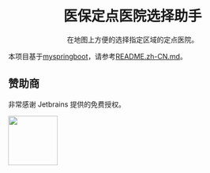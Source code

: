 <h1 align="center">医保定点医院选择助手</h1>

<div align="center">

在地图上方便的选择指定区域的定点医院。

</div>

本项目基于[myspringboot](https://github.com/hankaibo/myspringboot)，请参考[README.zh-CN.md](https://github.com/hankaibo/myspringboot/blob/master/README.md)。

## 赞助商

非常感谢 Jetbrains 提供的免费授权。

<a href="https://www.jetbrains.com/" target="_blank"><img src="https://www.jetbrains.com/company/brand/img/logo1.svg" width="100"></a>
